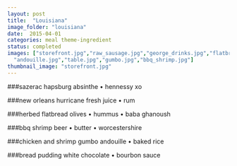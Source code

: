 ```yaml
---
layout: post
title:  "Louisiana"
image_folder: "louisiana"
date:  2015-04-01
categories: meal theme-ingredient
status: completed
images: ["storefront.jpg","raw_sausage.jpg","george_drinks.jpg","flatbread.jpg",
  "andouille.jpg","table.jpg","gumbo.jpg","bbq_shrimp.jpg"]
thumbnail_image: "storefront.jpg"
---
```


###sazerac
hapsburg absinthe &bull; hennessy xo

###new orleans hurricane
fresh juice &bull; rum

###herbed flatbread
olives &bull; hummus &bull; baba ghanoush

###bbq shrimp
beer &bull; butter &bull; worcestershire

###chicken and shrimp gumbo
andouille &bull; baked rice

###bread pudding
white chocolate &bull; bourbon sauce

